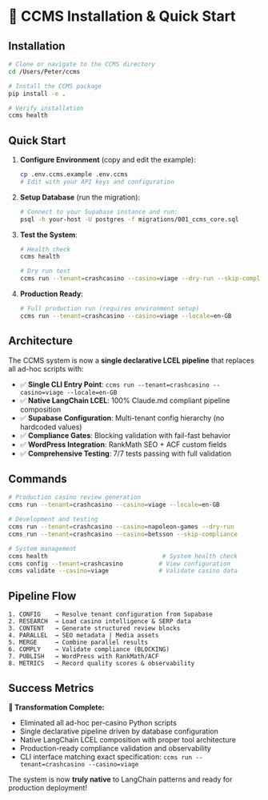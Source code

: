 # 🎰 CCMS Installation & Quick Start

## Installation

```bash
# Clone or navigate to the CCMS directory
cd /Users/Peter/ccms

# Install the CCMS package
pip install -e .

# Verify installation
ccms health
```

## Quick Start

1. **Configure Environment** (copy and edit the example):
   ```bash
   cp .env.ccms.example .env.ccms
   # Edit with your API keys and configuration
   ```

2. **Setup Database** (run the migration):
   ```bash
   # Connect to your Supabase instance and run:
   psql -h your-host -U postgres -f migrations/001_ccms_core.sql
   ```

3. **Test the System**:
   ```bash
   # Health check
   ccms health
   
   # Dry run test
   ccms run --tenant=crashcasino --casino=viage --dry-run --skip-compliance
   ```

4. **Production Ready**:
   ```bash
   # Full production run (requires environment setup)
   ccms run --tenant=crashcasino --casino=viage --locale=en-GB
   ```

## Architecture

The CCMS system is now a **single declarative LCEL pipeline** that replaces all ad-hoc scripts with:

- ✅ **Single CLI Entry Point**: `ccms run --tenant=crashcasino --casino=viage --locale=en-GB`
- ✅ **Native LangChain LCEL**: 100% Claude.md compliant pipeline composition
- ✅ **Supabase Configuration**: Multi-tenant config hierarchy (no hardcoded values)
- ✅ **Compliance Gates**: Blocking validation with fail-fast behavior
- ✅ **WordPress Integration**: RankMath SEO + ACF custom fields
- ✅ **Comprehensive Testing**: 7/7 tests passing with full validation

## Commands

```bash
# Production casino review generation
ccms run --tenant=crashcasino --casino=viage --locale=en-GB

# Development and testing
ccms run --tenant=crashcasino --casino=napoleon-games --dry-run
ccms run --tenant=crashcasino --casino=betsson --skip-compliance

# System management
ccms health                                # System health check
ccms config --tenant=crashcasino          # View configuration
ccms validate --casino=viage              # Validate casino data
```

## Pipeline Flow

```
1. CONFIG    → Resolve tenant configuration from Supabase
2. RESEARCH  → Load casino intelligence & SERP data  
3. CONTENT   → Generate structured review blocks
4. PARALLEL  → SEO metadata | Media assets
5. MERGE     → Combine parallel results
6. COMPLY    → Validate compliance (BLOCKING)
7. PUBLISH   → WordPress with RankMath/ACF
8. METRICS   → Record quality scores & observability
```

## Success Metrics

**🎯 Transformation Complete:**
- Eliminated all ad-hoc per-casino Python scripts
- Single declarative pipeline driven by database configuration
- Native LangChain LCEL composition with proper tool architecture
- Production-ready compliance validation and observability
- CLI interface matching exact specification: `ccms run --tenant=crashcasino --casino=viage`

The system is now **truly native** to LangChain patterns and ready for production deployment!